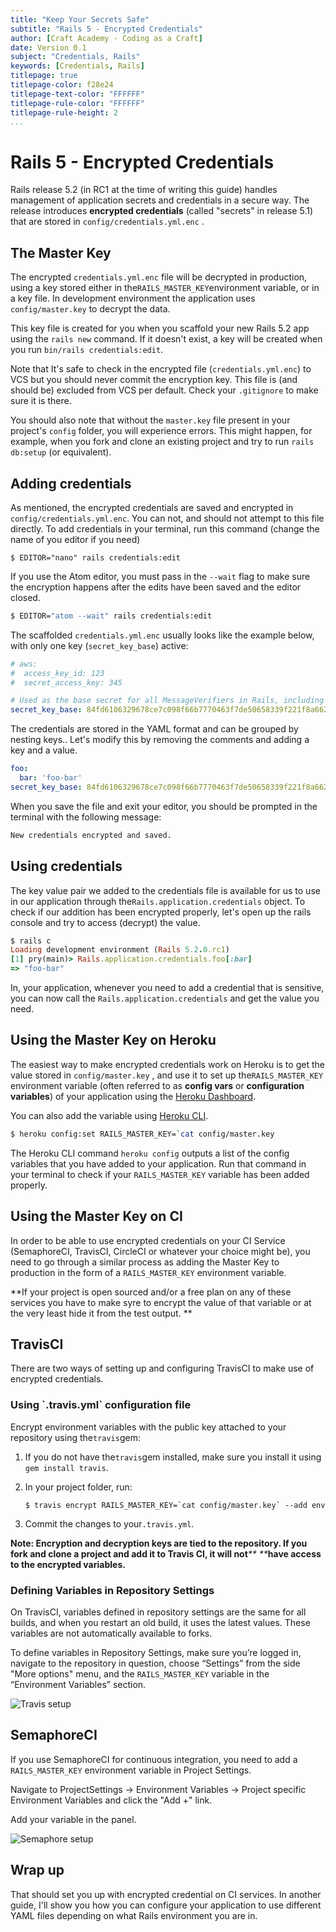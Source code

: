 ```yaml
---
title: "Keep Your Secrets Safe"
subtitle: "Rails 5 - Encrypted Credentials"
author: [Craft Academy - Coding as a Craft]
date: Version 0.1
subject: "Credentials, Rails"
keywords: [Credentials, Rails]
titlepage: true
titlepage-color: f28e24
titlepage-text-color: "FFFFFF"
titlepage-rule-color: "FFFFFF"
titlepage-rule-height: 2
...
```


# Rails 5 - Encrypted Credentials

Rails release 5.2 \(in RC1 at the time of writing this guide\) handles management of application secrets and credentials in a secure way. The release introduces **encrypted credentials** \(called "secrets" in release 5.1\) that are stored in  `config/credentials.yml.enc` .

## The Master Key

The encrypted `credentials.yml.enc` file will be decrypted in production, using a key stored either in the`RAILS_MASTER_KEY`environment variable, or in a key file. In development environment the application uses `config/master.key` to decrypt the data.

This key file is created for you when you scaffold your new Rails 5.2 app using the `rails new`  command. If it doesn't exist, a key will be created when you run `bin/rails credentials:edit`.

Note that It's safe to check in the encrypted file \(`credentials.yml.enc`\) to VCS but you should never commit the encryption key. This file is \(and should be\) excluded from VCS per default. Check your `.gitignore` to make sure it is there.

You should also note that without the `master.key` file present in your project's `config` folder, you will experience errors. This might happen, for example, when you fork and clone an existing project and try to run `rails db:setup` \(or equivalent\).

## Adding credentials

As mentioned, the encrypted credentials are saved and encrypted in `config/credentials.yml.enc`. You can not, and should not attempt to this file directly. To add credentials in your terminal, run this command \(change the name of you editor if you need\)

```
$ EDITOR="nano" rails credentials:edit
```

If you use the Atom editor, you must pass in the `--wait` flag to make sure the encryption happens after the edits have been saved and the editor closed.

```bash
$ EDITOR="atom --wait" rails credentials:edit
```

The scaffolded `credentials.yml.enc` usually looks like the example below, with only one key \(`secret_key_base`\) active:

```yaml
# aws:
#  access_key_id: 123
#  secret_access_key: 345

# Used as the base secret for all MessageVerifiers in Rails, including the one protecting cookies.
secret_key_base: 84fd6106329678ce7c098f66b7770463f7de50658339f221f8a662d64557295e7b6977c32cba10a00a573868799d9adb04f6e783acc31ef56704161572d9ee3b
```

The credentials are stored in the YAML format and can be grouped by nesting keys.. Let's modify this by removing the comments and adding a key and a value.

```yaml
foo: 
  bar: 'foo-bar'
secret_key_base: 84fd6106329678ce7c098f66b7770463f7de50658339f221f8a662d64557295e7b6977c32cba10a00a573868799d9adb04f6e783acc31ef56704161572d9ee3b
```

When you save the file and exit your editor, you should be prompted in the terminal with the following message:

```bash
New credentials encrypted and saved.
```

## Using credentials

The key value pair we added to the credentials file is available for us to use in our application through the`Rails.application.credentials` object. To check if our addition has been encrypted properly, let's open up the rails console and try to access \(decrypt\) the value.

```ruby
$ rails c
Loading development environment (Rails 5.2.0.rc1)
[1] pry(main)> Rails.application.credentials.foo[:bar]
=> "foo-bar"
```

In, your application, whenever you need to add a credential that is sensitive, you can now call the `Rails.application.credentials` and get the value you need.

## Using the Master Key on Heroku

The easiest way to make encrypted credentials work on Heroku is to get the value stored in `config/master.key` , and use it to set up the`RAILS_MASTER_KEY` environment variable \(often referred to as **config vars** or **configuration variables**\)  of your application using the [Heroku Dashboard](https://dashboard.heroku.com).

You can also add the variable using [Heroku CLI](https://devcenter.heroku.com/articles/heroku-cli).

```bash
$ heroku config:set RAILS_MASTER_KEY=`cat config/master.key
```

The Heroku CLI command `heroku config` outputs a list of the config variables that you have added to your application. Run that command in your terminal to check if your `RAILS_MASTER_KEY` variable has been added properly.

## Using the Master Key on CI

In order to be able to use encrypted credentials on your CI Service \(SemaphoreCI, TravisCI, CircleCI or whatever your choice might be\), you need to go through a similar process as adding the Master Key to production in the form of a `RAILS_MASTER_KEY` environment variable.

**If your project is open sourced and/or a free plan on any of these services you have to make syre to encrypt the value of that variable or at the very least hide it from the test output. **

## TravisCI

There are two ways of setting up and configuring TravisCI to make use of encrypted credentials.

### Using \`.travis.yml\` configuration file

Encrypt environment variables with the public key attached to your repository using the`travis`gem:

1. If you do not have the`travis`gem installed, make sure you install it using `gem install travis`.

2. In your project folder, run:

       $ travis encrypt RAILS_MASTER_KEY=`cat config/master.key` --add env

3. Commit the changes to your`.travis.yml`.

**Note: Encryption and decryption keys are tied to the repository. If you fork and clone a project and add it to Travis CI, it will not**_** **_**have access to the encrypted variables.**

### Defining Variables in Repository Settings

On TravisCI, variables defined in repository settings are the same for all builds, and when you restart an old build, it uses the latest values. These variables are not automatically available to forks.

To define variables in Repository Settings, make sure you’re logged in, navigate to the repository in question, choose “Settings” from the side  "More options" menu, and the `RAILS_MASTER_KEY` variable in the “Environment Variables” section.

![Travis setup](https://github.com/CraftAcademy/ca_course/raw/master/assets/travis_add_env_variable.png)

## SemaphoreCI

If you use SemaphoreCI for continuous integration, you need to add a `RAILS_MASTER_KEY` environment variable in Project Settings.

Navigate to ProjectSettings -&gt; Environment Variables -&gt; Project specific Environment Variables and click the "Add +" link.

Add your variable in the panel.

![Semaphore setup](https://github.com/CraftAcademy/ca_course/raw/master/assets/semaphore_add_env_variable.png)

## Wrap up

That should set you up with encrypted credential on CI services. In another guide, I'll show you how you can configure your application to use different YAML files depending on what Rails environment you are in.


